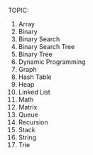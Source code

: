 TOPIC:
1. Array
2. Binary
3. Binary Search
4. Binary Search Tree
5. Binary Tree
6. Dynamic Programming
7. Graph
8. Hash Table
9. Heap
10. Linked List
11. Math
12. Matrix
13. Queue
14. Recursion
15. Stack
16. String
17. Trie